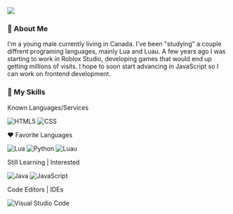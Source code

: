 ![](https:https://github.com/UppedX/UppedX/blob/main/README.md//komarev.com/ghpvc/?username=uppedx&color=006bed)

<h3>📝&nbsp;About Me</h3>

I'm a young male currently living in Canada. I've been "studying" a couple diffrent programing languages, mainly Lua and Luau. A few years ago I was starting to work in Roblox Studio, developing games that would end up getting millions of visits. I hope to soon start advancing in JavaScript so I can work on frontend development.

<h3>🚀&nbsp;My Skills </h3>

Known Languages/Services

  ![HTML5](https://img.shields.io/badge/-HTML5-333333?style=flat&logo=HTML5)
  ![CSS](https://img.shields.io/badge/-CSS-333333?style=flat&logo=CSS3&logoColor=1572B6)

❤ Favorite Languages

  ![Lua](https://img.shields.io/badge/-Lua-333333?style=flat&logo=lua)
  ![Python](https://img.shields.io/badge/-Python-333333?style=flat&logo=python)
  ![Luau](https://img.shields.io/badge/-Luau%20(Roblox)-333333?style=flat&logo=Roblox)


Still Learning | Interested

  ![Java](https://img.shields.io/badge/-Java-333333?style=flat&logo=java&logoColor=red)
  ![JavaScript](https://img.shields.io/badge/-JavaScript-333333?style=flat&logo=javascript)


Code Editors | IDEs

  ![Visual Studio Code](https://img.shields.io/badge/-Visual%20Studio%20Code-333333?style=flat&logo=visual-studio-code&logoColor=007ACC)
